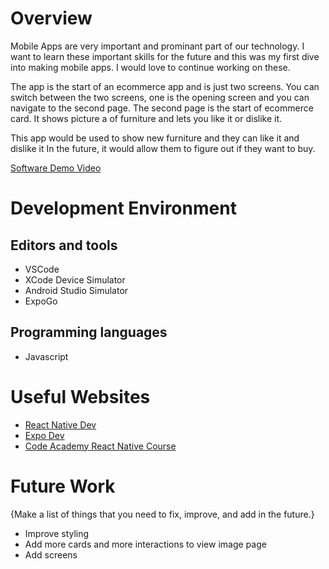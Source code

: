 # Overview

Mobile Apps are very important and prominant part of our technology. I want to learn these important skills for the future and this was my first dive into making mobile apps. I would love to continue working on these.

The app is the start of an ecommerce app and is just two screens. You can switch between the two screens, one is the opening screen and you can navigate to the second page. The second page is the start of ecommerce card. It shows picture a of furniture and lets you like it or dislike it.


This app would be used to show new furniture and they can like it and dislike it In the future, it would allow them to figure out if they want to buy.



[Software Demo Video](https://youtu.be/juFoFCA9NgY)

# Development Environment
## Editors and tools
* VSCode
* XCode Device Simulator
* Android Studio Simulator
* ExpoGo
## Programming languages
* Javascript

# Useful Websites


* [React Native Dev](https://reactnative.dev/)
* [Expo Dev](https://docs.expo.dev/)
* [Code Academy React Native Course](https://www.codecademy.com/learn/learn-react-native)

# Future Work

{Make a list of things that you need to fix, improve, and add in the future.}
* Improve styling
* Add more cards and more interactions to view image page
* Add screens